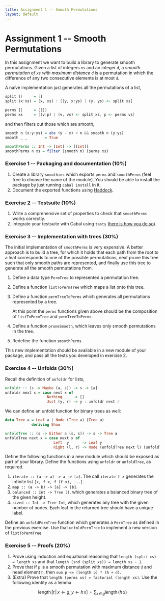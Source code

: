 ```yaml
---
title: Assignment 1 -- Smooth Permutations
layout: default
---
```


# Assignment 1 -- Smooth Permutations

In this assignment we want to build a library to generate smooth permutations. Given a list of integers `xs` and an integer `d`, a _smooth permutation of `xs` with maximum distance `d`_ is a permutation in which the difference of any two consecutive elements is at most `d`.

A naïve implementation just generates all the permutations of a list,

```haskell
split []     = []
split (x:xs) = (x, xs) : [(y, x:ys) | (y, ys) <- split xs]

perms []     = [[]]
perms xs     = [(v:p) | (v, vs) <- split xs, p <- perms vs]
```

and then filters out those which are smooth,

```haskell
smooth n (x:y:ys) = abs (y - x) < n && smooth n (y:ys)
smooth _ _        = True

smoothPerms :: Int -> [Int] -> [[Int]]
smoothPerms n xs = filter (smooth n) (perms xs)
```

### Exercise 1 -- Packaging and documentation (10%)

1. Create a library `smoothies` which exports `perms` and `smoothPerms` (feel free to choose the name of the module). You should be able to install the package by just running `cabal install` in it.
2. Document the exported functions using [Haddock](http://haskell-haddock.readthedocs.io/en/latest/index.html).

### Exercise 2 -- Testsuite (10%)

1. Write a comprehensive set of properties to check that `smoothPerms` works correctly.
2. Integrate your testsuite with Cabal using `tasty` ([here is how you do so](https://github.com/feuerbach/tasty#project-organization-and-integration-with-cabal)).

### Exercise 3 -- Implementation with trees (30%)

The initial implementation of `smoothPerms` is very expensive. A better approach is to build a tree, for which it holds that each path from the root to a leaf corresponds to one of the possible permutations, next prune this tree such that only smooth paths are represented, and finally use this tree to generate all the smooth permutations from.

1. Define a data type `PermTree` to represented a permutation tree.
2. Define a function `listToPermTree` which maps a list onto this tree.
3. Define a function `permTreeToPerms` which generates all permutations represented by a tree.

    At this point the `perms` functions given above should be the composition of `listToPermTree` and `permTreeToPerms`.

4. Define a function `pruneSmooth`, which leaves only smooth permutations in the tree.
5. Redefine the function `smoothPerms`.

This new implementation should be available in a new module of your package, and pass all the tests you developed in exercise 2.

### Exercise 4 -- Unfolds (30%)

Recall the definition of `unfoldr` for lists,

```haskell
unfoldr :: (s -> Maybe (a, s)) -> s -> [a]
unfoldr next x = case next x of
                   Nothing     -> []
                   Just (y, r) -> y : unfoldr next r
```

We can define an unfold function for binary trees as well:

```haskell
data Tree a = Leaf a | Node (Tree a) (Tree a)
            deriving Show

unfoldTree :: (s -> Either a (s, s)) -> s -> Tree a
unfoldTree next x = case next x of
                      Left  y      -> Leaf y
                      Right (l, r) -> Node (unfoldTree next l) (unfoldTree next r)
```

Define the following functions in a new module which should be exposed as part of your library. Define the functions using `unfoldr` or `unfoldTree`, as required.

1. `iterate :: (a -> a) -> a -> [a]`. The call `iterate f x` generates the infinite list `[x, f x, f (f x), ...]`.
2. `map :: (a -> b) -> [a] -> [b]`.
3. `balanced :: Int -> Tree ()`, which generates a balanced binary tree of the given height.
4. `sized :: Int -> Tree Int`, which generates any tree with the given number of nodes. Each leaf in the returned tree should have a unique label.

Define an `unfoldPermTree` function which generates a `PermTree` as defined in the previous exercise. Use that `unfoldPermTree` to implement a new version of `listToPermTree`.

### Exercise 5 -- Proofs (20%)

1. Prove using induction and equational reasoning that `length (split xs) = length xs` and that `length (snd (split xs)) = length xs - 1`.
2. Prove that if `p` is a smooth permutation with maximum distance `d` and head element `h`, then `sum p <= (length p) * (h + d)`.
3. (Extra) Prove that `length (perms xs) = factorial (length xs)`. Use the following identity as a lemma.

$$\mathsf{length} \, [t \, | \, x \leftarrow g, y \leftarrow h \, x]
= \sum_{x \, \in \, g} \mathsf{length} \, (h \, x)$$